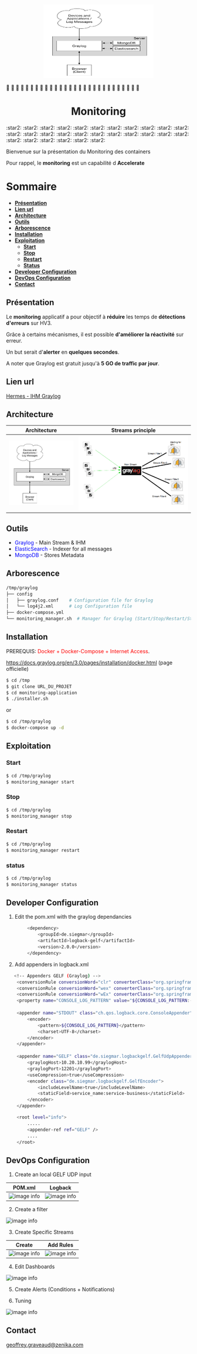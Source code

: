<div align="center">
  <a href="http://dev-global.mirane.com:3000/d/qPTfUOiiz/docker-and-system-monitoring?orgId=1&from=now%2Fd&to=now%2Fd">
    <img width="300" height="200" src="img/monitoring_applicatif.png">
  </a>
</div>


:star2: :star2: :star2: :star2: :star2: :star2: :star2: :star2: :star2: :star2: :star2: :star2: :star2: :star2: :star2: :star2: :star2: :star2: :star2: :star2: :star2: :star2: :star2: :star2: :star2: :star2: :star2: :star2: 
<div>
<H1 align="center" style="text-align: center">
       Monitoring
</H1>
</div>
:star2: :star2: :star2: :star2: :star2: :star2: :star2: :star2: :star2: :star2: :star2: :star2: :star2: :star2: :star2: :star2: :star2: :star2: :star2: :star2: :star2: :star2: :star2: :star2: :star2: :star2: :star2: :star2: 


Bienvenue sur la présentation du Monitoring des containers

Pour rappel, le **monitoring** est un capabilité d **Accelerate**


# Sommaire
- [**Présentation**](#présentation)
- [**Lien url**](#lien-url)
- [**Architecture**](#architecture)
- [**Outils**](#Outils)
- [**Arborescence**](#arborescence)
- [**Installation**](#installation)
- [**Exploitation**](#exploitation)
  - [**Start**](#start)
  - [**Stop**](#stop)
  - [**Restart**](#restart)
  - [**Status**](#status)
- [**Developer Configuration**](#developer-configuration)
- [**DevOps Configuration**](#devops-configuration)
- [**Contact**](#contact)


## Présentation <a name="Présentation"></a>

Le **monitoring** applicatif a pour objectif à **réduire** les temps de **détections d'erreurs** sur HV3.

Grâce à certains mécanismes, il est possible **d'améliorer la réactivité** sur erreur.

Un but serait d'**alerter** en **quelques secondes**.

A noter que Graylog est gratuit jusqu'à **5 GO de traffic par jour**.

## Lien url

<a href="http://hermes.mirane.com:9000">Hermes - IHM Graylog</a>

## Architecture

|          Architecture                               |                         Streams principle     |
|                   :----:                               |             :----:                     |                                                                                         
|                    ![image info](img/monitoring_applicatif.png) |    ![image info](img/Archi_graylog.PNG)     |
## Outils

* <span style="color:blue"> Graylog </span> - Main Stream & IHM
* <span style="color:blue"> ElasticSearch </span> - Indexer for all messages
* <span style="color:blue"> MongoDB </span> - Stores Metadata


## Arborescence

```bash
/tmp/graylog
├── config
│   ├── graylog.conf    # Configuration file for Graylog
│   └── log4j2.xml      # Log Configuration file
├── docker-compose.yml
└── monitoring_manager.sh  # Manager for Graylog (Start/Stop/Restart/Status)
````

## Installation

PREREQUIS: <span style="color:red">Docker + Docker-Compose + Internet Access</span>.

https://docs.graylog.org/en/3.0/pages/installation/docker.html  (page officielle)

```bash
$ cd /tmp
$ git clone URL_DU_PROJET
$ cd monitoring-application
$ ./installer.sh
````

or

```bash
$ cd /tmp/graylog
$ docker-compose up -d
````

## Exploitation


### Start

```bash
$ cd /tmp/graylog
$ monitoring_manager start
````

### Stop

```bash
$ cd /tmp/graylog
$ monitoring_manager stop
````

### Restart

```bash
$ cd /tmp/graylog
$ monitoring_manager restart
````

### status

```bash
$ cd /tmp/graylog
$ monitoring_manager status
````

## Developer Configuration 

1) Edit the pom.xml with the graylog dependancies

```bash
        <dependency>
            <groupId>de.siegmar</groupId>
            <artifactId>logback-gelf</artifactId>
            <version>2.0.0</version>
        </dependency>
````
2) Add appenders in logback.xml

```bash
   <!-- Appenders GELF (Graylog) -->
    <conversionRule conversionWord="clr" converterClass="org.springframework.boot.logging.logback.ColorConverter" />
    <conversionRule conversionWord="wex" converterClass="org.springframework.boot.logging.logback.WhitespaceThrowableProxyConverter" />
    <conversionRule conversionWord="wEx" converterClass="org.springframework.boot.logging.logback.ExtendedWhitespaceThrowableProxyConverter" />
    <property name="CONSOLE_LOG_PATTERN" value="${CONSOLE_LOG_PATTERN:-%clr(%d{yyyy-MM-dd HH:mm:ss.SSS}){faint} %clr(${LOG_LEVEL_PATTERN:-%5p}) %clr(${PID:- }){magenta} %clr(---){faint} %clr([%15.15t]){faint} %clr(%-40.40logger{39}){cyan} %clr(:){faint} %m%n${LOG_EXCEPTION_CONVERSION_WORD:-%wEx}}"/>

    <appender name="STDOUT" class="ch.qos.logback.core.ConsoleAppender">
        <encoder>
            <pattern>${CONSOLE_LOG_PATTERN}</pattern>
            <charset>UTF-8</charset>
        </encoder>
    </appender>

    <appender name="GELF" class="de.siegmar.logbackgelf.GelfUdpAppender">
        <graylogHost>10.20.10.99</graylogHost>
        <graylogPort>12201</graylogPort>
        <useCompression>true</useCompression>
        <encoder class="de.siegmar.logbackgelf.GelfEncoder">
            <includeLevelName>true</includeLevelName>
            <staticField>service_name:service-business</staticField>
        </encoder>
    </appender>
````

````bash
	<root level="info">
        .....
        <appender-ref ref="GELF" />
        ....
	</root>
````

## DevOps Configuration 

1) Create an local GELF UDP input

|          POM.xml                               |                         Logback      |
|                   :----:                               |             :----:                     |                                                                                         
|                    ![image info](img/udp_input1.PNG) |    ![image info](img/udp_input2.PNG)     |

2) Create a filter

![image info](img/graylog_Filter.PNG)

3) Create Specific Streams 

|          Create                               |                         Add Rules      |
|                   :----:                               |             :----:                     |                                                                                         
|                    ![image info](img/graylog_stream1.PNG) |    ![image info](img/graylog_stream2.PNG)     |


4) Edit Dashboards

![image info](img/graylog_dashboard.PNG)

5) Create Alerts (Conditions + Notifications)

6) Tuning 

![image info](img/graylog_Tuning.PNG)

## Contact

geoffrey.graveaud@zenika.com
</body>
</html>
